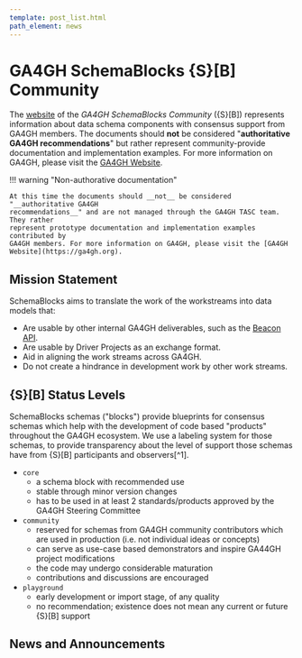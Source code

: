 ```yaml
---
template: post_list.html
path_element: news
---
```


# GA4GH SchemaBlocks {S}[B] Community

The [website](http://schemablocks.org) of the _GA4GH SchemaBlocks Community_ ({S}[B])
represents information about data schema components with consensus support from
GA4GH members. The documents should __not__ be considered "__authoritative GA4GH recommendations__"
but rather represent community-provide documentation and implementation examples. For more information on GA4GH, please visit the [GA4GH Website](https://ga4gh.org).

!!! warning "Non-authorative documentation"

    At this time the documents should __not__ be considered "__authoritative GA4GH
    recommendations__" and are not managed through the GA4GH TASC team. They rather
    represent prototype documentation and implementation examples contributed by
    GA4GH members. For more information on GA4GH, please visit the [GA4GH Website](https://ga4gh.org).

## Mission Statement

SchemaBlocks aims to translate the work of the workstreams into data models that:

* Are usable by other internal GA4GH deliverables, such as the [Beacon API](http://docs.genomebeacons.org).
* Are usable by Driver Projects as an exchange format.
* Aid in aligning the work streams across GA4GH.
* Do not create a hindrance in development work by other work streams. 

## {S}[B] Status Levels

SchemaBlocks schemas ("blocks") provide blueprints for consensus schemas which
help with the development of code based "products" throughout the GA4GH ecosystem.
We use a labeling system for those schemas, to provide transparency about the
level of support those schemas have from {S}[B] participants and observers[^1].

* `core`
    - a schema block with recommended use
    - stable through minor version changes
    - has to be used in at least 2 standards/products approved by the GA4GH Steering Committee 
* `community`
    - reserved for schemas from GA4GH community contributors which are used in production (i.e. not individual ideas or concepts)
    - can serve as use-case based demonstrators and inspire GA44GH project modifications
    - the code may undergo considerable maturation
    - contributions and discussions are encouraged
* `playground`
    - early development or import stage, of any quality
    - no recommendation; existence does not mean any current or future {S}[B] support

## News and Announcements